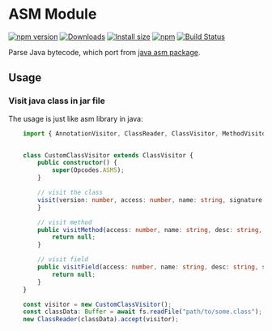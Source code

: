 # ASM Module

[![npm version](https://img.shields.io/npm/v/@xmcl/asm.svg)](https://www.npmjs.com/package/@xmcl/asm)
[![Downloads](https://img.shields.io/npm/dm/@xmcl/asm.svg)](https://npmjs.com/@xmcl/asm)
[![Install size](https://packagephobia.now.sh/badge?p=@xmcl/asm)](https://packagephobia.now.sh/result?p=@xmcl/asm)
[![npm](https://img.shields.io/npm/l/@xmcl/minecraft-launcher-core.svg)](https://github.com/voxelum/minecraft-launcher-core-node/blob/master/LICENSE)
[![Build Status](https://github.com/voxelum/minecraft-launcher-core-node/workflows/Build/badge.svg)](https://github.com/Voxelum/minecraft-launcher-core-node/actions?query=workflow%3ABuild)

Parse Java bytecode, which port from [java asm package](https://asm.ow2.io/).

## Usage

### Visit java class in jar file

The usage is just like asm library in java:

```ts
    import { AnnotationVisitor, ClassReader, ClassVisitor, MethodVisitor, Opcodes } from '@xmcl/asm'


    class CustomClassVisitor extends ClassVisitor {
        public constructor() {
            super(Opcodes.ASM5);
        }

        // visit the class 
        visit(version: number, access: number, name: string, signature: string, superName: string, interfaces: string[]): void {
        }

        // visit method
        public visitMethod(access: number, name: string, desc: string, signature: string, exceptions: string[]) {
            return null;
        }

        // visit field
        public visitField(access: number, name: string, desc: string, signature: string, value: any) {
            return null;
        }
    }

    const visitor = new CustomClassVisitor();
    const classData: Buffer = await fs.readFile("path/to/some.class");
    new ClassReader(classData).accept(visitor);
```
